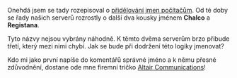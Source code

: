 <!-- dcterms:identifier = riderweblog#189 -->
<!-- dcterms:title = Vánoční soutěž o tričko -->
<!-- dcterms:abstract = Ještě k pojmenovávání počítačů -->
<!-- np9:categoryId = 2 -->
<!-- x4w:category = Lidé a jiná zvěř -->
<!-- np9:authorId = 1 -->
<!-- np9:authorEmail = michal.valasek@altairis.cz -->
<!-- dcterms:creator = Michal Altair Valášek -->
<!-- dcterms:created = 2004-12-24T04:30:23.727+01:00 -->
<!-- dcterms:date = 2004-12-24T04:30:23.727+01:00 -->

Onehdá jsem se tady rozepisoval o [přidělování jmen počítačům](/entry/article-20041205.aspx). Od té doby se řady našich serverů rozrostly o další dva kousky jménem **Chalco** a **Registana**.

Tyto názvy nejsou vybrány náhodně. K těmto dvěma serverům brzo přibude třetí, který mezi nimi chybí. Jak se bude při dodržení této logiky jmenovat?

Kdo mi jako první napíše do komentářů správné jméno a k němu přesné zdůvodnění, dostane ode mne firemní tričko [Altair Communications](http://www.altaircom.net/)!